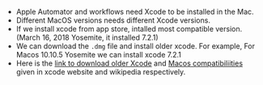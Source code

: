 - Apple Automator and workflows need Xcode to be installed in the Mac.  
- Different MacOS versions needs different Xcode versions.
- If we install xcode from app store, intalled most compatible version. (March 16, 2018 Yosemite, it installed 7.2.1)
- We can download the `.dmg` file and install older xcode.
   For example, For Macos 10.10.5 Yosemite we can install xcode 7.2.1
- Here is the [link to download older Xcode](https://developer.apple.com/download/more/?name=Xcode)
  and [Macos compatibiliities](https://en.wikipedia.org/wiki/Xcode) given in xcode website and wikipedia respectively.
